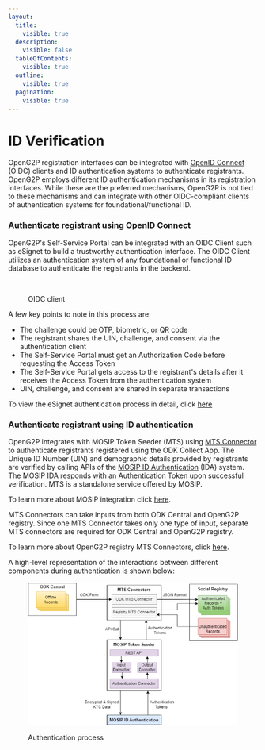 ```yaml
---
layout:
  title:
    visible: true
  description:
    visible: false
  tableOfContents:
    visible: true
  outline:
    visible: true
  pagination:
    visible: true
---
```


# ID Verification

OpenG2P registration interfaces can be integrated with [OpenID Connect](https://openid.net/developers/how-connect-works/) (OIDC) clients and ID authentication systems to authenticate registrants. OpenG2P employs different ID authentication mechanisms in its registration interfaces. While these are the preferred mechanisms, OpenG2P is not tied to these mechanisms and can integrate with other OIDC-compliant clients of authentication systems for foundational/functional ID.

### Authenticate registrant using OpenID Connect

OpenG2P's Self-Service Portal can be integrated with an OIDC Client such as eSignet to build a trustworthy authentication interface. The OIDC Client utilizes an authentication system of any foundational or functional ID database to authenticate the registrants in the backend.

<figure><img src="https://github.com/smita-g2p/openg2p-documentation/raw/c68b3e6da99fe077e2cbe5d5fc166b3e3487fbce/.gitbook/assets/authentication-using-esignet.png" alt=""><figcaption><p>OIDC client</p></figcaption></figure>

A few key points to note in this process are:

* The challenge could be OTP, biometric, or QR code
* The registrant shares the UIN, challenge, and consent via the authentication client
* The Self-Service Portal must get an Authorization Code before requesting the Access Token
* The Self-Service Portal gets access to the registrant's details after it receives the Access Token from the authentication system
* UIN, challenge, and consent are shared in separate transactions

To view the eSignet authentication process in detail, click [here](https://docs.esignet.io/)

### Authenticate registrant using ID authentication

OpenG2P integrates with MOSIP Token Seeder (MTS) using [MTS Connector](https://docs.mosip.io/1.2.0/integrations/mosip-token-seeder/mts-odk-importer) to authenticate registrants registered using the ODK Collect App. The Unique ID Number (UIN) and demographic details provided by registrants are verified by calling APIs of the [MOSIP ID Authentication](https://docs.mosip.io/1.2.0/id-authentication) (IDA) system. The MOSIP IDA responds with an Authentication Token upon successful verification. MTS is a standalone service offered by MOSIP.&#x20;

To learn more about MOSIP integration click [here](https://docs.mosip.io/1.2.0/integrations).

MTS Connectors can take inputs from both ODK Central and OpenG2P registry. Since one MTS Connector takes only one type of input, separate MTS connectors are required for ODK Central and OpenG2P registry.&#x20;

To learn more about OpenG2P registry MTS Connectors, click [here](https://docs.mosip.io/1.2.0/integrations/mosip-token-seeder/openg2p-registry-mts-connector).

A high-level representation of the interactions between different components during authentication is shown below:

<figure><img src="https://github.com/OpenG2P/openg2p-documentation/raw/a8a98c86cd7b0a186213e588d8642aac12eb64a6/.gitbook/assets/authentication-using-mts.png" alt=""><figcaption><p>Authentication process</p></figcaption></figure>
